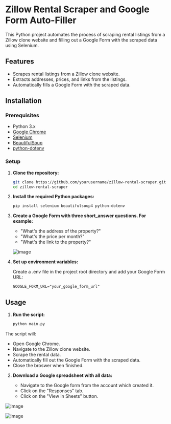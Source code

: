 # Zillow Rental Scraper and Google Form Auto-Filler

This Python project automates the process of scraping rental listings from a Zillow clone website and filling out a Google Form with the scraped data using Selenium.

## Features

- Scrapes rental listings from a Zillow clone website.
- Extracts addresses, prices, and links from the listings.
- Automatically fills a Google Form with the scraped data.

## Installation

### Prerequisites

- Python 3.x
- [Google Chrome](https://www.google.com/chrome/)
- [Selenium](https://selenium.dev/)
- [BeautifulSoup](https://www.crummy.com/software/BeautifulSoup/)
- [python-dotenv](https://pypi.org/project/python-dotenv/)

### Setup

1. **Clone the repository:**

   ```bash
   git clone https://github.com/yourusername/zillow-rental-scraper.git
   cd zillow-rental-scraper

2. **Install the required Python packages:**

   ```bash
   pip install selenium beautifulsoup4 python-dotenv

3. **Create a Google Form with three short_answer questions. For example:**

   - "What's the address of the property?"
   - "What's the price per month?"
   - "What's the link to the property?"
  
   ![image](https://github.com/roger-sierra/Zillow-Scraper-Google-Form-Automation/assets/51401112/8edf4440-88c2-40dd-aaa2-82ce37bcbb83)

4. **Set up environment variables:**

   Create a .env file in the project root directory and add your Google Form URL:

   ```env
   GOOGLE_FORM_URL="your_google_form_url"

## Usage

1. **Run the script:**

   ```bash
   python main.py

  The script will:
  
  - Open Google Chrome.
  - Navigate to the Zillow clone website.
  - Scrape the rental data.
  - Automatically fill out the Google Form with the scraped data.
  - Close the broswer when finished.

2. **Download a Google spreadsheet with all data:**

   - Navigate to the Google form from the account which created it.
   - Click on the "Responses" tab.
   - Click on the "View in Sheets" button.

  ![image](https://github.com/roger-sierra/Zillow-Scraper-Google-Form-Automation/assets/51401112/f8f5d4f2-d486-46bd-a365-c8aeda58af2d)
  
  ![image](https://github.com/roger-sierra/Zillow-Scraper-Google-Form-Automation/assets/51401112/e6f9065a-9007-44c8-b7e0-44dcdee27717)

